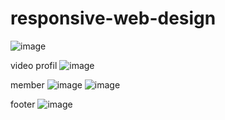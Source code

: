 # responsive-web-design

![image](https://user-images.githubusercontent.com/99938022/201023964-cf2ed785-eceb-4b25-a472-b63b221fda25.png)

video profil
![image](https://user-images.githubusercontent.com/99938022/201024558-b048f070-7733-473e-bdc0-677fbf89ca0f.png)

member
![image](https://user-images.githubusercontent.com/99938022/201024784-69fef6f0-c754-4754-9c55-27c9c0a0ff58.png)
![image](https://user-images.githubusercontent.com/99938022/201024876-b7d15ce4-c7e1-4c9e-b38e-77fb1cf9654a.png)

footer
![image](https://user-images.githubusercontent.com/99938022/201025122-c46a1e69-5d64-4b99-996b-1c6127963acd.png)

